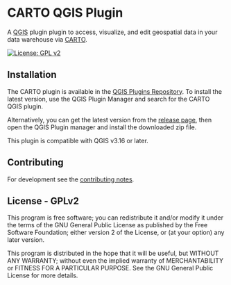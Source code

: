 # CARTO QGIS Plugin


A [QGIS](https://qgis.org) plugin plugin to access, visualize, and edit geospatial data in your data warehouse via [CARTO](https://carto.com). 


[![License: GPL v2](https://img.shields.io/badge/License-GPLv2-blue.svg)](./LICENSE.md)

## Installation


The CARTO plugin is available in the [QGIS Plugins Repository](https://plugins.qgis.org/plugins/carto/). To install the latest version, use the QGIS Plugin Manager and search for the CARTO QGIS plugin.

Alternatively, you can get the latest version from the [release page](https://github.com/cartodb/carto-qgis-plugin/releases/latest), then open the QGIS Plugin manager and install the downloaded zip file.

This plugin is compatible with QGIS v3.16 or later.

## Contributing

For development see the [contributing notes](./CONTRIBUTING.md).

## License - GPLv2

This program is free software; you can redistribute it and/or modify
it under the terms of the GNU General Public License as published by
the Free Software Foundation; either version 2 of the License, or
(at your option) any later version.

This program is distributed in the hope that it will be useful,
but WITHOUT ANY WARRANTY; without even the implied warranty of
MERCHANTABILITY or FITNESS FOR A PARTICULAR PURPOSE. See the
GNU General Public License for more details.
